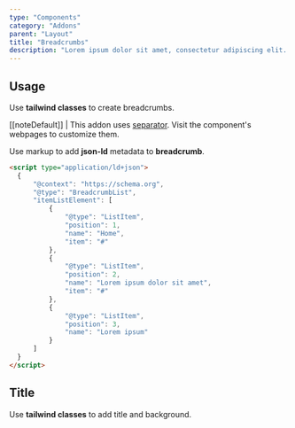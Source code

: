 ```yaml
---
type: "Components"
category: "Addons"
parent: "Layout"
title: "Breadcrumbs"
description: "Lorem ipsum dolor sit amet, consectetur adipiscing elit. Nunc tempus laoreet leo sit amet iaculis."
---
```


## Usage

Use **tailwind classes** to create breadcrumbs.

[[noteDefault]]
| This addon uses [separator](/components/addons/separator). Visit the component's webpages to customize them.

<demo>
  <demovanilla src="vanilla/components/addons/layout/breadcrumbs-usage">
  </demovanilla>
</demo>

Use markup to add **json-ld** metadata to **breadcrumb**.

```html
<script type="application/ld+json">
  {
      "@context": "https://schema.org",
      "@type": "BreadcrumbList",
      "itemListElement": [
          {
              "@type": "ListItem",
              "position": 1,
              "name": "Home",
              "item": "#"
          },
          {
              "@type": "ListItem",
              "position": 2,
              "name": "Lorem ipsum dolor sit amet",
              "item": "#"
          },
          {
              "@type": "ListItem",
              "position": 3,
              "name": "Lorem ipsum"
          }
      ]
  }
</script>
```

## Title

Use **tailwind classes** to add title and background.

<demo>
  <demovanilla src="vanilla/components/addons/layout/background-title">
  </demovanilla>
</demo>
